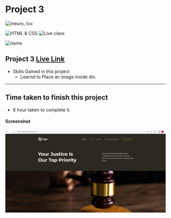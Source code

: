 # Project 3

![ineuro, lco](https://img.shields.io/badge/Ineuron-LOC-orange)


![HTML & CSS](https://img.shields.io/badge/HTML-CSS-orange)
![Live class](https://img.shields.io/badge/LIVE--CLASS-PROJECT--3-green)

![name](https://img.shields.io/badge/Swapnil-Landge)

## Project 3 [Live Link]()

-   Skills Gained in this project
    -   Learnd to Place an image inside div.

---

## Time taken to finish this project

-   6 hour taken to complete it.

#### Screenshot

![Desktop](./screenshots/Project_3.png)
